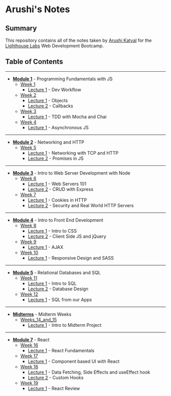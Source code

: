# Arushi's Notes

## Summary
This repository contains all of the notes taken by [Arushi Katyal](https://github.com/katy-arushi) for the [Lighthouse Labs](https://www.lighthouselabs.ca/) Web Development Bootcamp.

## Table of Contents
___
* **[Module 1](/Module_1)** - Programming Fundamentals with JS
  * [Week 1](/Module_1/Week_1)
    * [Lecture 1](/Module_1/Week_1/Lecture_1) - Dev Workflow
  * [Week 2](/Module_1/Week_2)
    * [Lecture 1](/Module_1/Week_2/Lecture_1) - Objects
    * [Lecture 2](/Module_1/Week_2/Lecture_2) - Callbacks
  * [Week 3](/Module_1/Week_3)
    * [Lecture 1](/Module_1/Week_3/Lecture_1) - TDD with Mocha and Chai
  * [Week 4](/Module_1/Week_4)
    * [Lecture 1](/Module_1/Week_4/Lecture_1) - Asynchronous JS
_____
* **[Module 2](/Module_2)** - Networking and HTTP
  * [Week 5](/Module_2/Week_5)
    * [Lecture 1](/Module_2/Week_5/Lecture_1) - Networking with TCP and HTTP
    * [Lecture 2](/Module_2/Week_5/Lecture_2) - Promises in JS
_____
* **[Module 3](/Module_3)** - Intro to Web Server Development with Node
  * [Week 6](/Module_3/Week_6)
    * [Lecture 1](/Module_3/Week_6/Lecture_1) - Web Servers 101
    * [Lecture 2](/Module_3/Week_6/Lecture_2) - CRUD with Express
  * [Week 7](/Module_3/Week_7)
    * [Lecture 1](/Module_3/Week_7/Lecture_1) - Cookies in HTTP
    * [Lecture 2](/Module_3/Week_7/Lecture_2) - Security and Real World HTTP Servers
_____
* **[Module 4](/Module_4)** - Intro to Front End Development
  * [Week 8](/Module_4/Week_8)
    * [Lecture 1](/Module_4/Week_8/Lecture_1) - Intro to CSS
    * [Lecture 2](/Module_4/Week_8/Lecture_2) - Client Side JS and jQuery
  * [Week 9](/Module_4/Week_9)
    * [Lecture 1](/Module_4/Week_9/Lecture_1) - AJAX
  * [Week 10](/Module_4/Week_10)
    * [Lecture 1](/Module_4/Week_10/Lecture_1) - Responsive Design and SASS
_____
* **[Module 5](/Module_5)** - Relational Databases and SQL
  * [Week 11](/Module_5/Week_11)
    * [Lecture 1](/Module_5/Week_11/Lecture_1) - Intro to SQL
    * [Lecture 2](/Module_5/Week_11/Lecture_2) - Database Design
  * [Week 12](/Module_5/Week_12)
    * [Lecture 1](/Module_5/Week_12/Lecture_1) - SQL from our Apps
_____
* **[Midterms](/Midterms)** - Midterm Weeks
  * [Weeks_14_and_15](/Weeks_14_and_15)
    * [Lecture 1](/Midterms/Weeks_14_and_15/Lecture_1) - Intro to Midterm Project
_____
* **[Module 7](/Module_7)** - React
  * [Week 16](/Module_7/Week_16)
    * [Lecture 1](/Module_7/Week_16/Lecture_1) - React Fundamentals
  * [Week 17](/Module_7/Week_17)
    * [Lecture 1](/Module_7/Week_17/Lecture_1) - Component based UI with React
  * [Week 18](/Module_7/Week_18)
    * [Lecture 1](/Module_7/Week_18/Lecture_1) - Data Fetching, Side Effects and useEffect hook
    * [Lecture 2](/Module_7/Week_18/Lecture_2) - Custom Hooks
  * [Week 19](/Module_7/Week_19)
    * [Lecture 1](/Module_7/Week_19/Lecture_1) - React Review